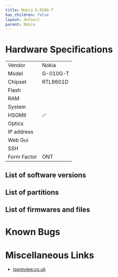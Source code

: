 ```yaml
---
title: Nokia G-010G-T
has_children: false
layout: default
parent: Nokia
---
```


# Hardware Specifications

|             |          |
| ----------- | -------- |
| Vendor      | Nokia    |
| Model       | G-010G-T |
| Chipset     | RTL9601D |
| Flash       |          |
| RAM         |          |
| System      |          |
| HSGMII      | ✅       |
| Optics      |          |
| IP address  |          |
| Web Gui     |          |
| SSH         |          |
| Form Factor | ONT      |


## List of software versions
## List of partitions
## List of firmwares and files
# Known Bugs
# Miscellaneous Links

* [ispreview.co.uk](https://www.ispreview.co.uk/index.php/2022/09/pictured-openreachs-future-2-5gbps-ont-for-fttp-broadband.html)


